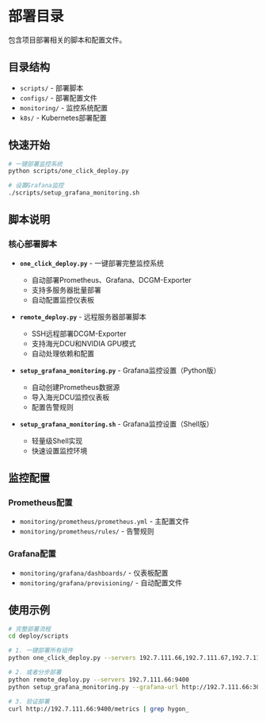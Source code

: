 # 部署目录

包含项目部署相关的脚本和配置文件。

## 目录结构

- `scripts/` - 部署脚本
- `configs/` - 部署配置文件  
- `monitoring/` - 监控系统配置
- `k8s/` - Kubernetes部署配置

## 快速开始

```bash
# 一键部署监控系统
python scripts/one_click_deploy.py

# 设置Grafana监控
./scripts/setup_grafana_monitoring.sh
```

## 脚本说明

### 核心部署脚本

- **`one_click_deploy.py`** - 一键部署完整监控系统
  - 自动部署Prometheus、Grafana、DCGM-Exporter
  - 支持多服务器批量部署
  - 自动配置监控仪表板

- **`remote_deploy.py`** - 远程服务器部署脚本
  - SSH远程部署DCGM-Exporter
  - 支持海光DCU和NVIDIA GPU模式
  - 自动处理依赖和配置

- **`setup_grafana_monitoring.py`** - Grafana监控设置（Python版）
  - 自动创建Prometheus数据源
  - 导入海光DCU监控仪表板
  - 配置告警规则

- **`setup_grafana_monitoring.sh`** - Grafana监控设置（Shell版）
  - 轻量级Shell实现
  - 快速设置监控环境

## 监控配置

### Prometheus配置
- `monitoring/prometheus/prometheus.yml` - 主配置文件
- `monitoring/prometheus/rules/` - 告警规则

### Grafana配置  
- `monitoring/grafana/dashboards/` - 仪表板配置
- `monitoring/grafana/provisioning/` - 自动配置文件

## 使用示例

```bash
# 完整部署流程
cd deploy/scripts

# 1. 一键部署所有组件
python one_click_deploy.py --servers 192.7.111.66,192.7.111.67,192.7.111.68

# 2. 或者分步部署
python remote_deploy.py --servers 192.7.111.66:9400
python setup_grafana_monitoring.py --grafana-url http://192.7.111.66:3000

# 3. 验证部署
curl http://192.7.111.66:9400/metrics | grep hygon_
```
